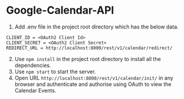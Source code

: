 # Google-Calendar-API

1. Add .env file in the project root directory which has the below data.
```
CLIENT_ID = <OAuth2 Client Id>
CLIENT_SECRET = <OAuth2 Client Secret>
REDIRECT_URL = http://localhost:8000/rest/v1/calendar/redirect/
```
2. Use `npm install` in the project root directory to install all the dependencies.
3. Use `npm start` to start the server.
4. Open URL `http://localhost:8000/rest/v1/calendar/init/` in any browser and authenticate and authorise using OAuth to view the Calendar Events.
